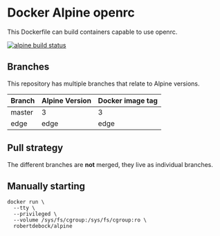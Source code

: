 Docker Alpine openrc
====================

This Dockerfile can build containers capable to use openrc.

[![alpine build status](https://img.shields.io/docker/cloud/build/robertdebock/alpine.svg)](https://hub.docker.com/repository/docker/robertdebock/alpine)

Branches
--------

This repository has multiple branches that relate to Alpine versions.

|Branch |Alpine Version|Docker image tag|
|-------|--------------|----------------|
|master |3             |3               |
|edge   |edge          |edge            |

Pull strategy
-------------

The different branches are **not** merged, they live as individual branches.

Manually starting
-----------------

```
docker run \
  --tty \
  --privileged \
  --volume /sys/fs/cgroup:/sys/fs/cgroup:ro \
  robertdebock/alpine
```
